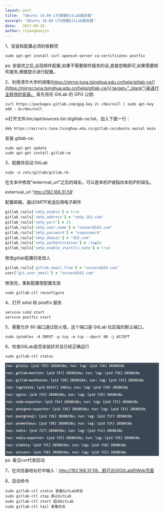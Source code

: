 ```yaml
---
layout: post
title:  "Ubuntu 16.04 LTS搭建GitLab服务器"
excerpt: "Ubuntu 16.04 LTS搭建GitLab服务器"
date:   2017-09-26
author: ityangbaojin
---
```

1、安装和配置必须的依赖项

```
sudo apt-get install curl openssh-server ca-certificates postfix
```
ps: 安装完之后,出现邮件配置,如果不需要邮件服务的话,直接忽略即可,如果需要邮件服务,根据提示进行配置。

2、利用清华大学的镜像[https://mirror.tuna.tsinghua.edu.cn/help/gitlab-ce/](https://mirror.tuna.tsinghua.edu.cn/help/gitlab-ce/){:target="_blank"}来进行主程序的安装。 
首先信任 GitLab 的 GPG 公钥:

```
curl https://packages.gitlab.com/gpg.key 2> /dev/null | sudo apt-key add - &>/dev/null
```
vi打开文件/etc/apt/sources.list.d/gitlab-ce.list，加入下面一行：

```
deb https://mirrors.tuna.tsinghua.edu.cn/gitlab-ce/ubuntu xenial main
```

安装 gitlab-ce:

```
sudo apt-get update
sudo apt-get install gitlab-ce
```

3、配置并启动 GitLab

```
sudo -e /etc/gitlab/gitlab.rb
```

在文本中修改"externval_url"之后的域名，可以是本机IP或指向本机IP的域名。

externval_url 'http://192.168.31.59'

配置邮箱，通过SMTP发送应用电子邮件

```ruby
gitlab_rails['smtp_enable'] = true 
gitlab_rails['smtp_address'] = "smtp.163.com"
gitlab_rails['smtp_port'] = 25 
gitlab_rails['smtp_user_name'] = "xxuser@163.com"
gitlab_rails['smtp_password'] = "xxpassword"
gitlab_rails['smtp_domain'] = "163.com"
gitlab_rails['smtp_authentication'] = :login 
gitlab_rails['smtp_enable_starttls_auto'] = true
```

修改gitlab配置的发信人

```ruby
gitlab_rails['gitlab_email_from'] = "xxuser@163.com" 
user["git_user_email"] = "xxuser@163.com"
```

修改完，重新配置使配置生效

```
sudo gitlab-ctl reconfigure
```

4、打开 sshd 和 postfix 服务

```
service sshd start 
service postfix start 
```

5、需要允许 80 端口通过防火墙，这个端口是 GitLab 社区版的默认端口。

```
sudo iptables -A INPUT -p tcp -m tcp --dport 80 -j ACCEPT 
```

6、检查GitLab是否安装好并且已经正确运行

```
sudo gitlab-ctl status
```
![](../assets/images/run.png)
ps: 看见run代表启动

7、在浏览器地址栏中输入：http://192.168.31.59，即可访问GitLab的Web页面

8、启动命令

```
sudo gitlab-ctl status 查看GitLab状态
sudo gitlab-ctl stop 停止GitLab
sudo gitlab-ctl start 启动GitLab
sudo gitlab-ctl tail 查看日志
```